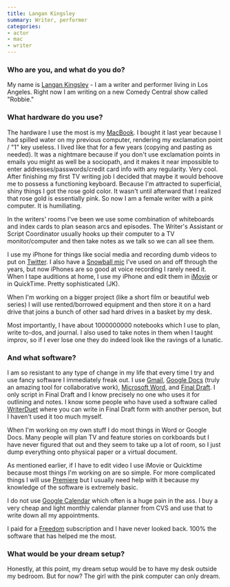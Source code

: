 ```yaml
---
title: Langan Kingsley
summary: Writer, performer 
categories:
- actor
- mac
- writer
---
```


### Who are you, and what do you do?

My name is [Langan Kingsley](https://www.funnyordie.com/authors/langan-kingsley "Langan's Funny or Die page.a") - I am a writer and performer living in Los Angeles. Right now I am writing on a new Comedy Central show called "Robbie." 

### What hardware do you use?

The hardware I use the most is my [MacBook][macbook.2]. I bought it last year because I had spilled water on my previous computer, rendering my exclamation point / "1" key useless. I lived like that for a few years (copying and pasting as needed). It was a nightmare because if you don't use exclamation points in emails you might as well be a sociopath, and it makes it near impossible to enter addresses/passwords/credit card info with any regularity. Very cool. After finishing my first TV writing job I decided that maybe it would behoove me to possess a functioning keyboard. Because I'm attracted to superficial, shiny things I got the rose gold color. It wasn't until afterward that I realized that rose gold is essentially pink. So now I am a female writer with a pink computer. It is humiliating.

In the writers' rooms I've been we use some combination of whiteboards and index cards to plan season arcs and episodes. The Writer's Assistant or Script Coordinator usually hooks up their computer to a TV monitor/computer and then take notes as we talk so we can all see them.

I use my iPhone for things like social media and recording dumb videos to put on [Twitter](https://twitter.com/thisislangan "Langan's Twitter account."). I also have a [Snowball mic][snowball] I've used on and off through the years, but now iPhones are so good at voice recording I rarely need it. When I tape auditions at home, I use my iPhone and edit them in [iMovie][] or in QuickTime. Pretty sophisticated (JK).

When I'm working on a bigger project (like a short film or beautiful web series) I will use rented/borrowed equipment and then store it on a hard drive that joins a bunch of other sad hard drives in a basket by my desk.

Most importantly, I have about 1000000000 notebooks which I use to plan, write to-dos, and journal. I also used to take notes in them when I taught improv, so if I ever lose one they do indeed look like the ravings of a lunatic.

### And what software?

I am so resistant to any type of change in my life that every time I try and use fancy software I immediately freak out. I use [Gmail][], [Google Docs][google-docs] (truly an amazing tool for collaborative work), [Microsoft Word][word], and [Final Draft][final-draft]. I only script in Final Draft and I know precisely no one who uses it for outlining and notes. I know some people who have used a software called [WriterDuet][] where you can write in Final Draft form with another person, but I haven't used it too much myself.

When I'm working on my own stuff I do most things in Word or Google Docs. Many people will plan TV and feature stories on corkboards but I have never figured that out and they seem to take up a lot of room, so I just dump everything onto physical paper or a virtual document.

As mentioned earlier, if I have to edit video I use iMovie or Quicktime because most things I'm working on are so simple. For more complicated things I will use [Premiere][] but I usually need help with it because my knowledge of the software is extremely basic.

I do not use [Google Calendar][google-calendar] which often is a huge pain in the ass. I buy a very cheap and light monthly calendar planner from CVS and use that to write down all my appointments.

I paid for a [Freedom][] subscription and I have never looked back. 100% the software that has helped me the most.

### What would be your dream setup?

Honestly, at this point, my dream setup would be to have my desk outside my bedroom. But for now? The girl with the pink computer can only dream.

[macbook.2]: https://en.wikipedia.org/wiki/MacBook_(2015_version) "A very thin 12 inch laptop."
[snowball]: http://bluemic.com/snowball/ "A USB microphone."
[final-draft]: http://store.finaldraft.com/final-draft-10.html "Popular screenwriting software."
[freedom]: https://freedom.to/ "Productivity software that locks you away from the Internet."
[gmail]: https://mail.google.com/mail/ "Web-based email."
[google-calendar]: https://en.wikipedia.org/wiki/Google_Calendar "A web-based calendar client."
[google-docs]: https://en.wikipedia.org/wiki/Google_Docs "A web-based office suite."
[imovie]: https://www.apple.com/imovie/ "A Mac OS X video editor, included in iLife."
[premiere]: https://www.adobe.com/products/premiere.html "A video editing suite."
[word]: https://products.office.com/en-us/word "A document editor."
[writerduet]: https://writerduet.com/ "A collaborative screenwriting service."
